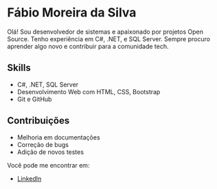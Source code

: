 # Fábio Moreira da Silva

Olá! Sou desenvolvedor de sistemas e apaixonado por projetos Open Source. Tenho experiência em C#, .NET, e SQL Server. Sempre procuro aprender algo novo e contribuir para a comunidade tech.

## Skills
- C#, .NET, SQL Server
- Desenvolvimento Web com HTML, CSS, Bootstrap
- Git e GitHub

## Contribuições
- Melhoria em documentações
- Correção de bugs
- Adição de novos testes

Você pode me encontrar em:
- [LinkedIn](https://www.linkedin.com/in/fábio-moreira-da-silva-35976a15a/)